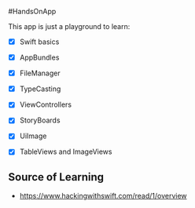 #HandsOnApp

This app is just a playground to learn:

- [x] Swift basics 
- [x] AppBundles
- [x] FileManager
- [x] TypeCasting
- [x] ViewControllers
- [x] StoryBoards
- [x] UiImage
- [x] TableViews and ImageViews


## Source of Learning
 - https://www.hackingwithswift.com/read/1/overview
